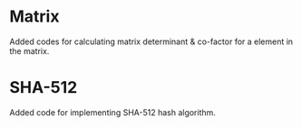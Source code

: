 # Matrix
Added codes for calculating matrix determinant & co-factor for a element in the matrix.
# SHA-512
Added code for implementing SHA-512 hash algorithm.
